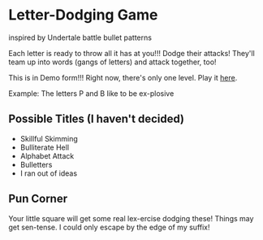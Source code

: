 # Letter-Dodging Game
inspired by Undertale battle bullet patterns

Each letter is ready to throw all it has at you!!! Dodge their attacks!
They'll team up into words (gangs of letters) and attack together, too!

This is in Demo form!!! Right now, there's only one level. Play it [here](https://quantumkya.github.io/letter_game/?level=bros).

Example:
The letters P and B like to be ex-plosive


## Possible Titles (I haven't decided)
- Skillful Skimming
- Bulliterate Hell
- Alphabet Attack
- Bulletters
- I ran out of ideas



## Pun Corner
Your little square will get some real lex-ercise dodging these!
Things may get sen-tense.
I could only escape by the edge of my suffix!
